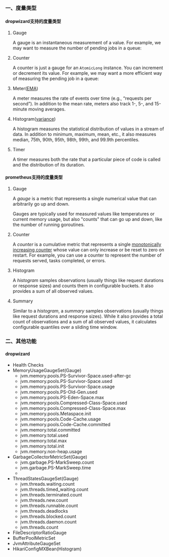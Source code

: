 ### 一、度量类型

#### dropwizard支持的度量类型

1. Gauge

   A gauge is an instantaneous measurement of a value. For example, we may want to measure the number of pending jobs in a queue:

2. Counter

   A counter is just a gauge for an `AtomicLong` instance. You can increment or decrement its value. For example, we may want a more efficient way of measuring the pending job in a queue:

3. Meter([EMA](https://en.wikipedia.org/wiki/Moving_average#Exponential_moving_average))

   A meter measures the rate of events over time (e.g., “requests per second”). In addition to the mean rate, meters also track 1-, 5-, and 15-minute moving averages.

4. Histogram([variance](https://www.johndcook.com/blog/standard_deviation/))

   A histogram measures the statistical distribution of values in a stream of data. In addition to minimum, maximum, mean, etc., it also measures median, 75th, 90th, 95th, 98th, 99th, and 99.9th percentiles.

5. Timer

   A timer measures both the rate that a particular piece of code is called and the distribution of its duration.

#### prometheus支持的度量类型

1. Gauge

   A *gauge* is a metric that represents a single numerical value that can arbitrarily go up and down.

   Gauges are typically used for measured values like temperatures or current memory usage, but also "counts" that can go up and down, like the number of running goroutines.

2. Counter

   A *counter* is a cumulative metric that represents a single [monotonically increasing counter](https://en.wikipedia.org/wiki/Monotonic_function) whose value can only increase or be reset to zero on restart. For example, you can use a counter to represent the number of requests served, tasks completed, or errors.

3. Histogram

   A *histogram* samples observations (usually things like request durations or response sizes) and counts them in configurable buckets. It also provides a sum of all observed values.

4. Summary

   Similar to a *histogram*, a *summary* samples observations (usually things like request durations and response sizes). While it also provides a total count of observations and a sum of all observed values, it calculates configurable quantiles over a sliding time window.

### 二、其他功能

#### dropwizard

+ Health Checks
+ MemoryUsageGaugeSet(Gauge)
  + jvm.memory.pools.PS-Survivor-Space.used-after-gc
  + jvm.memory.pools.PS-Survivor-Space.used
  + jvm.memory.pools.PS-Survivor-Space.usage
  + jvm.memory.pools.PS-Old-Gen.used
  + jvm.memory.pools.PS-Eden-Space.max
  + jvm.memory.pools.Compressed-Class-Space.used
  + jvm.memory.pools.Compressed-Class-Space.max
  + jvm.memory.pools.Metaspace.init
  + jvm.memory.pools.Code-Cache.usage
  + jvm.memory.pools.Code-Cache.committed
  + jvm.memory.total.committed
  + jvm.memory.total.used
  + jvm.memory.total.max
  + jvm.memory.total.init
  + jvm.memory.non-heap.usage
+ GarbageCollectorMetricSet(Gauge)
  + jvm.garbage.PS-MarkSweep.count
  + jvm.garbage.PS-MarkSweep.time
  + 
+ ThreadStatesGaugeSet(Gauge)
  + jvm.threads.waiting.count
  + jvm.threads.timed_waiting.count
  + jvm.threads.terminated.count
  + jvm.threads.new.count
  + jvm.threads.runnable.count
  + jvm.threads.deadlocks
  + jvm.threads.blocked.count
  + jvm.threads.daemon.count
  + jvm.threads.count
+ FileDescriptorRatioGauge
+ BufferPoolMetricSet
+ JvmAttributeGaugeSet
+ HikariConfigMXBean(Histogram)